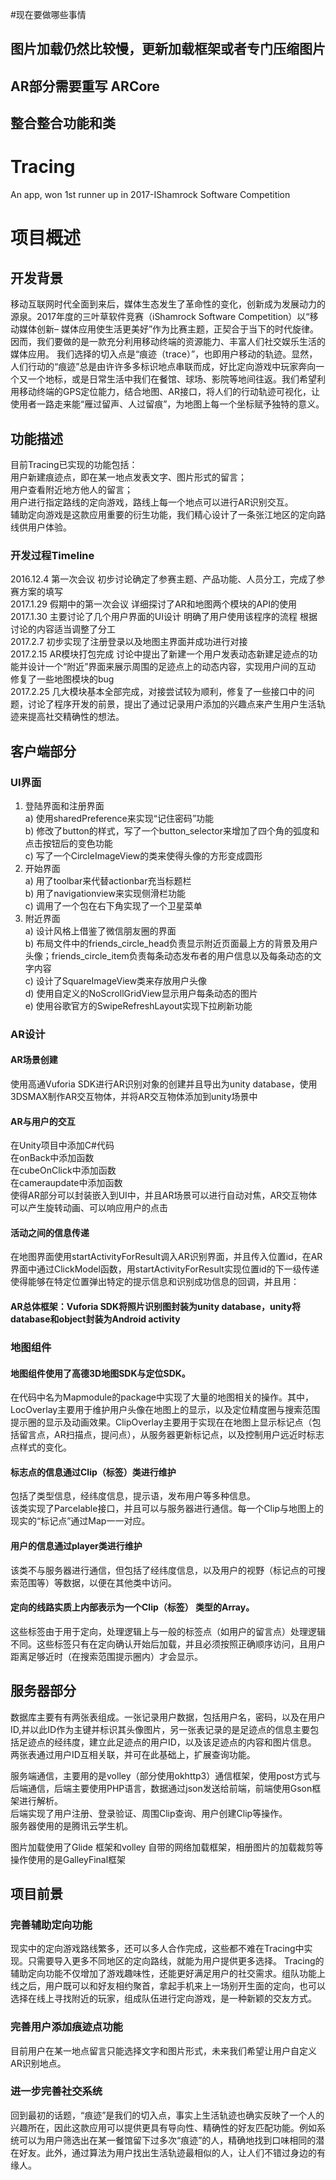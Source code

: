 #现在要做哪些事情

## 图片加载仍然比较慢，更新加载框架或者专门压缩图片
## AR部分需要重写 ARCore
## 整合整合功能和类

# Tracing
An app, won 1st runner up in 2017-IShamrock Software Competition

# 项目概述
## 开发背景
移动互联网时代全面到来后，媒体生态发生了革命性的变化，创新成为发展动力的源泉。2017年度的三叶草软件竞赛（iShamrock Software Competition）以“移动媒体创新– 媒体应用使生活更美好”作为比赛主题，正契合于当下的时代旋律。<br>
因而，我们要做的是一款充分利用移动终端的资源能力、丰富人们社交娱乐生活的媒体应用。
我们选择的切入点是“痕迹（trace）”，也即用户移动的轨迹。显然，人们行动的“痕迹”总是由许许多多标识地点串联而成，好比定向游戏中玩家奔向一个又一个地标，或是日常生活中我们在餐馆、球场、影院等地间往返。我们希望利用移动终端的GPS定位能力，结合地图、AR接口，将人们的行动轨迹可视化，让使用者一路走来能“雁过留声、人过留痕”，为地图上每一个坐标赋予独特的意义。

## 功能描述
目前Tracing已实现的功能包括：<br>
用户新建痕迹点，即在某一地点发表文字、图片形式的留言；
<br>用户查看附近地方他人的留言；
<br>用户进行指定路线的定向游戏，路线上每一个地点可以进行AR识别交互。
<br>辅助定向游戏是这款应用重要的衍生功能，我们精心设计了一条张江地区的定向路线供用户体验。

### 开发过程Timeline
2016.12.4 第一次会议 初步讨论确定了参赛主题、产品功能、人员分工，完成了参赛方案的填写<br>
2017.1.29 假期中的第一次会议 详细探讨了AR和地图两个模块的API的使用<br>
2017.1.30 主要讨论了几个用户界面的UI设计 明确了用户使用该程序的流程 根据讨论的内容适当调整了分工<br>
2017.2.7 初步实现了注册登录以及地图主界面并成功进行对接<br>
2017.2.15 AR模块打包完成 讨论中提出了新建一个用户发表动态新建足迹点的功能并设计一个“附近”界面来展示周围的足迹点上的动态内容，实现用户间的互动 修复了一些地图模块的bug<br>
2017.2.25 几大模块基本全部完成，对接尝试较为顺利，修复了一些接口中的问题，讨论了程序开发的前景，提出了通过记录用户添加的兴趣点来产生用户生活轨迹来提高社交精确性的想法。

## 客户端部分
###  UI界面
1)	登陆界面和注册界面<br>
a)	使用sharedPreference来实现“记住密码”功能<br>
b)	修改了button的样式，写了一个button_selector来增加了四个角的弧度和点击按钮后的变色功能<br>
c)	写了一个CircleImageView的类来使得头像的方形变成圆形<br>
2)	开始界面<br>
a)	用了toolbar来代替actionbar充当标题栏<br>
b)	用了navigationview来实现侧滑栏功能<br>
c)	调用了一个包在右下角实现了一个卫星菜单<br>
3)	附近界面<br>
a)	设计风格上借鉴了微信朋友圈的界面<br>
b)	布局文件中的friends_circle_head负责显示附近页面最上方的背景及用户头像；friends_circle_item负责每条动态发布者的用户信息以及每条动态的文字内容<br>
c)	设计了SquareImageView类来存放用户头像<br>
d)	使用自定义的NoScrollGridView显示用户每条动态的图片<br>
e)	使用谷歌官方的SwipeRefreshLayout实现下拉刷新功能<br>

###  AR设计
#### AR场景创建
使用高通Vuforia SDK进行AR识别对象的创建并且导出为unity database，使用3DSMAX制作AR交互物体，并将AR交互物体添加到unity场景中
#### AR与用户的交互
在Unity项目中添加C#代码<br>
在onBack中添加函数<br>
在cubeOnClick中添加函数<br>
在cameraupdate中添加函数<br>
使得AR部分可以封装嵌入到UI中，并且AR场景可以进行自动对焦，AR交互物体可以产生旋转动画、可以响应用户的点击
	
#### 活动之间的信息传递
在地图界面使用startActivityForResult调入AR识别界面，并且传入位置id，在AR界面中通过ClickModel函数，用startActivityForResult实现位置id的下一级传递使得能够在特定位置弹出特定的提示信息和识别成功信息的回调，并且用：
 

#### AR总体框架：Vuforia SDK将照片识别图封装为unity database，unity将database和object封装为Android activity

###  地图组件

#### 地图组件使用了高德3D地图SDK与定位SDK。
在代码中名为Mapmodule的package中实现了大量的地图相关的操作。其中，LocOverlay主要用于维护用户头像在地图上的显示，以及定位精度圈与搜索范围提示圈的显示及动画效果。ClipOverlay主要用于实现在在地图上显示标记点（包括留言点，AR扫描点，提问点），从服务器更新标记点，以及控制用户远近时标志点样式的变化。

####  标志点的信息通过Clip（标签）类进行维护
包括了类型信息，经纬度信息，提示语，发布用户等多种信息。<br>
该类实现了Parcelable接口，并且可以与服务器进行通信。每一个Clip与地图上的现实的“标记点”通过Map一一对应。

####  用户的信息通过player类进行维护
该类不与服务器进行通信，但包括了经纬度信息，以及用户的视野（标记点的可搜索范围等）等数据，以便在其他类中访问。

####  定向的线路实质上内部表示为一个Clip（标签） 类型的Array。
这些标签由于用于定向，处理逻辑上与一般的标签点（如用户的留言点）处理逻辑不同。这些标签只有在定向确认开始后加载，并且必须按照正确顺序访问，且用户距离足够近时（在搜索范围提示圈内）才会显示。

##	服务器部分
数据库主要有有两张表组成。一张记录用户数据，包括用户名，密码，以及在用户ID,并以此ID作为主键并标识其头像图片，另一张表记录的是足迹点的信息主要包括足迹点的经纬度，建立此足迹点的用户ID，以及该足迹点的内容和图片信息。<br>
两张表通过用户ID互相关联，并可在此基础上，扩展查询功能。

服务端通信，主要用的是volley（部分使用okhttp3）通信框架，使用post方式与后端通信，后端主要使用PHP语言，数据通过json发送给前端，前端使用Gson框架进行解析。<br>
后端实现了用户注册、登录验证、周围Clip查询、用户创建Clip等操作。
<br>服务器使用的是腾讯云学生机。

图片加载使用了Glide 框架和volley 自带的网络加载框架，相册图片的加载裁剪等操作使用的是GalleyFinal框架
 

##	项目前景
###  完善辅助定向功能
现实中的定向游戏路线繁多，还可以多人合作完成，这些都不难在Tracing中实现。只需要导入更多不同地区的定向路线，就能为用户提供更多选择。
Tracing的辅助定向功能不仅增加了游戏趣味性，还能更好满足用户的社交需求。组队功能上线之后，用户既可以和好友相约聚首，拿起手机来上一场别开生面的定向，也可以选择在线上寻找附近的玩家，组成队伍进行定向游戏，是一种新颖的交友方式。
###  完善用户添加痕迹点功能
目前用户在某一地点留言只能选择文字和图片形式，未来我们希望让用户自定义AR识别地点。
###  进一步完善社交系统
回到最初的话题，“痕迹”是我们的切入点，事实上生活轨迹也确实反映了一个人的兴趣所在，因此这款应用可以提供更具有导向性、精确性的好友匹配功能。例如系统可以为用户筛选出在某一餐馆留下过多次“痕迹”的人，精确地找到口味相同的潜在好友。此外，通过算法为用户找出生活轨迹最相似的人，让人们不错过身边的有缘人。


